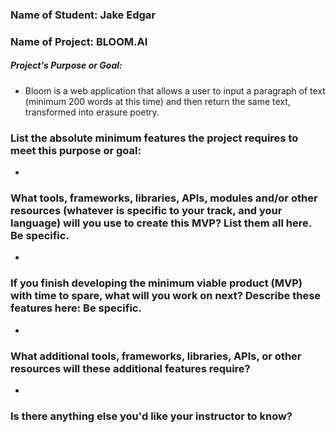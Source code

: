 ### Name of Student: Jake Edgar
### Name of Project: BLOOM.AI
##### Project's Purpose or Goal: 
  * Bloom is a web application that allows a user to input a paragraph of text (minimum 200 words at this time) and then return the same text, transformed into erasure poetry. 
### List the absolute minimum features the project requires to meet this purpose or goal:
  * 
### What tools, frameworks, libraries, APIs, modules and/or other resources (whatever is specific to your track, and your language) will you use to create this MVP? List them all here. Be specific.
  * 
### If you finish developing the minimum viable product (MVP) with time to spare, what will you work on next? Describe these features here: Be specific. 
  * 
### What additional tools, frameworks, libraries, APIs, or other resources will these additional features require?
  * 
### Is there anything else you'd like your instructor to know? 